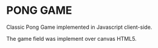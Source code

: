 # PONG GAME

Classic Pong Game implemented in Javascript client-side.

The game field was implement over canvas HTML5.

